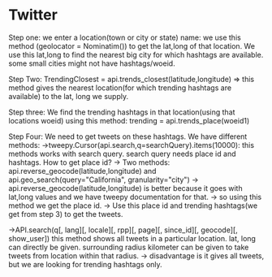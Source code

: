 # Twitter

Step one: we enter a location(town or city or state) name: we use this method (geolocator = Nominatim()) to get the lat,long of that location. We use this lat,long to find the nearest big city for which hashtags are available. some small cities might not have hashtags/woeid.

Step Two: TrendingClosest = api.trends_closest(latitude,longitude) => this method gives the nearest location(for which trending hashtags are available) to the lat, long we supply.

Step three: We find the trending hashtags in that location(using that locations woeid) using this method: trending = api.trends_place(woeid1)

Step Four: We need to get tweets on these hashtags. We have different methods: ->tweepy.Cursor(api.search,q=searchQuery).items(10000): this methods works with search query. search query needs place id and hashtags. How to get place id? -> Two methods: api.reverse_geocode(latitude,longitude) and api.geo_search(query="California", granularity="city") -> api.reverse_geocode(latitude,longitude) is better because it goes with lat,long values and we have tweepy documentation for that. -> so using this method we get the place id. -> Use this place id and trending hashtags(we get from step 3) to get the tweets.

->API.search(q[, lang][, locale][, rpp][, page][, since_id][, geocode][, show_user])
	this method shows all tweets in a particular location. lat, long can directly be given. surrounding radius kilometer can be given
	to take tweets from location within that radius. 
	-> disadvantage is it gives all tweets, but we are looking for trending hashtags only.
